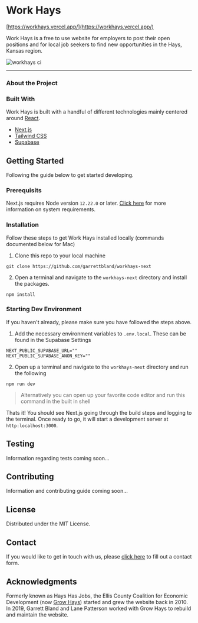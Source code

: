 # Work Hays

[https://workhays.vercel.app/](https://workhays.vercel.app/)

Work Hays is a free to use website for employers to post their open positions and for local job seekers to find new opportunities in the Hays, Kansas region.

![workhays ci](https://github.com/garrettbland/workhays-next/actions/workflows/main.yml/badge.svg)

---

### About the Project

### Built With

Work Hays is built with a handful of different technologies mainly centered around [React](https://reactjs.org/).

-   [Next.js](https://nextjs.org/)
-   [Tailwind CSS](https://tailwindcss.com/)
-   [Supabase](https://supabase.com/)

## Getting Started

Following the guide below to get started developing.

### Prerequisits

Next.js requires Node version `12.22.0` or later. [Click here](https://nextjs.org/docs/getting-started#system-requirements) for more information on system requirements.

### Installation

Follow these steps to get Work Hays installed locally (commands documented below for Mac)

1. Clone this repo to your local machine

```
git clone https://github.com/garrettbland/workhays-next
```

2. Open a terminal and navigate to the `workhays-next` directory and install the packages.

```
npm install
```

### Starting Dev Environment

If you haven't already, please make sure you have followed the steps above.

1. Add the necessary environment variables to `.env.local`. These can be found in the Supabase Settings

```
NEXT_PUBLIC_SUPABASE_URL=""
NEXT_PUBLIC_SUPABASE_ANON_KEY=""
```

2. Open up a terminal and navigate to the `workhays-next` directory and run the following

```
npm run dev
```

> Alternatively you can open up your favorite code editor and run this command in the built in shell

Thats it! You should see Next.js going through the build steps and logging to the terminal. Once ready to go, it will start a development server at `http:localhost:3000`.

## Testing

Information regarding tests coming soon...

## Contributing

Information and contributing guide coming soon...

## License

Distributed under the MIT License.

## Contact

If you would like to get in touch with us, please [click here](https://workhays.com/contact) to fill out a contact form.

## Acknowledgments

Formerly known as Hays Has Jobs, the Ellis County Coalition for Economic Development (now [Grow Hays](https://www.growhays.com/)) started and grew the website back in 2010. In 2019, Garrett Bland and Lane Patterson worked with Grow Hays to rebuild and maintain the website.
